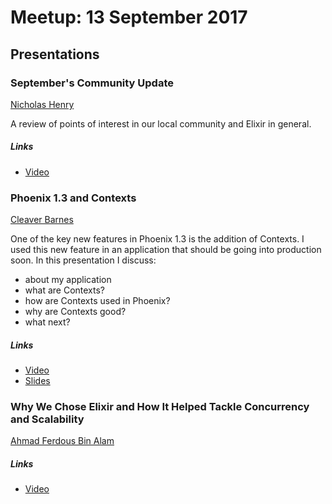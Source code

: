 # Meetup: 13 September 2017

## Presentations

### September's Community Update

[Nicholas Henry](https://twitter.com/nicholasjhenry)

A review of points of interest in our local community and Elixir in general.

##### Links

- [Video](https://www.youtube.com/watch?v=???)


### Phoenix 1.3 and Contexts

[Cleaver Barnes](https://twitter.com/cleaverbarnes)

One of the key new features in Phoenix 1.3 is the addition of Contexts. I used this new feature in an application that should be going into production soon. In this presentation I discuss:

- about my application
- what are Contexts?
- how are Contexts used in Phoenix?
- why are Contexts good?
- what next?

##### Links

- [Video](https://www.youtube.com/watch?v=???)
- [Slides](https://github.com/cleaver/elixir-presentation-2017-09)

### Why We Chose Elixir and How It Helped Tackle Concurrency and Scalability

[Ahmad Ferdous Bin Alam](https://twitter.com/ahmadferdous)

##### Links

- [Video](https://www.youtube.com/watch?v=???)
